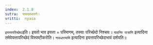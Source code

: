 ```yaml
---
index:  2.1.8
sutra:  यावदवधारणे।
vritti:  nyasa
---
```


`इयत्तापरिच्छेदः`इति। इयतो भाव इयत्ता = परिमाणम्, तस्याः परिच्छेदो निश्चयः। `यावन्ति पात्राणि` इत्यादिना तमेवेयत्तापरिच्छेदं विस्पष्टीकरोति। `नावधारयामि` इत्यादिना इयत्तापरिच्छेदाभावं दर्शयति॥
